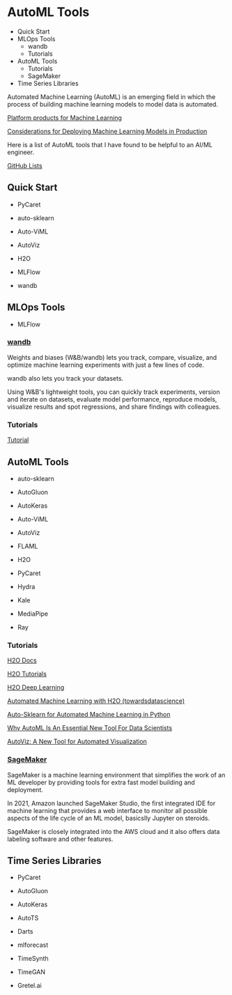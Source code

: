 # AutoML Tools

<!-- MarkdownTOC -->

- Quick Start
- MLOps Tools
    - wandb
    - Tutorials
- AutoML Tools
    - Tutorials
    - SageMaker
- Time Series Libraries

<!-- /MarkdownTOC -->


Automated Machine Learning (AutoML) is an emerging field in which the process of building machine learning models to model data is automated.

[Platform products for Machine Learning](https://towardsdatascience.com/platform-products-for-machine-learning-3d3749443d2)

[Considerations for Deploying Machine Learning Models in Production](https://www.anyscale.com/blog/considerations-for-deploying-machine-learning-models-in-production)


Here is a list of AutoML tools that I have found to be helpful to an AI/ML engineer. 

[GitHub Lists](https://github.com/codecypher?tab=stars)


## Quick Start

- PyCaret
- auto-sklearn
- Auto-ViML
- AutoViz
- H2O

- MLFlow
- wandb



## MLOps Tools

- MLFlow

### [wandb](https://docs.wandb.ai/)

Weights and biases (W&B/wandb) lets you track, compare, visualize, and optimize machine learning experiments with just a few lines of code. 

wandb also lets you track your datasets. 

Using W&B's lightweight tools, you can quickly track experiments, version and iterate on datasets, evaluate model performance, reproduce models, visualize results and spot regressions, and share findings with colleagues. 


### Tutorials

[Tutorial](https://www.mlflow.org/docs/latest/tutorials-and-examples/tutorial.html)



## AutoML Tools

- auto-sklearn
- AutoGluon
- AutoKeras
- Auto-ViML
- AutoViz

- FLAML
- H2O
- PyCaret

- Hydra
- Kale
- MediaPipe
- Ray

### Tutorials

[H2O Docs](https://docs.h2o.ai/)

[H2O Tutorials](https://github.com/h2oai/h2o-tutorials)

[H2O Deep Learning](https://github.com/h2oai/h2o-tutorials/tree/master/tutorials/deeplearning)

[Automated Machine Learning with H2O (towardsdatascience)](https://towardsdatascience.com/automated-machine-learning-with-h2o-258a2f3a203f)

[Auto-Sklearn for Automated Machine Learning in Python](https://machinelearningmastery.com/auto-sklearn-for-automated-machine-learning-in-python/)

[Why AutoML Is An Essential New Tool For Data Scientists](https://towardsdatascience.com/why-automl-is-an-essential-new-tool-for-data-scientists-2d9ab4e25e46)

[AutoViz: A New Tool for Automated Visualization](https://towardsdatascience.com/autoviz-a-new-tool-for-automated-visualization-ec9c1744a6ad)


### [SageMaker](https://aws.amazon.com/sagemaker/?nc2=h_a1)

SageMaker is a machine learning environment that simplifies the work of an ML developer by providing tools for extra fast model building and deployment.

In 2021, Amazon launched SageMaker Studio, the first integrated IDE for machine learning that provides a web interface to monitor all possible aspects of the life cycle of an ML model, basicslly Jupyter on steroids. 

SageMaker is closely integrated into the AWS cloud and it also offers data labeling software and other features.


## Time Series Libraries

- PyCaret

- AutoGluon
- AutoKeras
- AutoTS
- Darts
- mlforecast

- TimeSynth
- TimeGAN
- Gretel.ai

